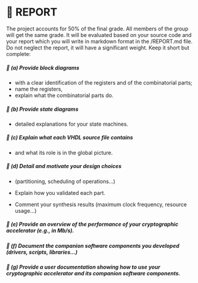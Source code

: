 # &#x1F4DD; REPORT


The project accounts for 50% of the final grade.
All members of the group will get the same grade.
It will be evaluated based on your source code and your report which you will write in markdown format in the /REPORT.md file.
Do not neglect the report, it will have a significant weight.
Keep it short but complete:

##### **&#x1F516;** **(&#x61;)** ___Provide block diagrams___

- with a clear identification of the registers and of the combinatorial parts; 
- name the registers, 
- explain what the combinatorial parts do.

##### **&#x1F516;** **(&#x62;)** ___Provide state diagrams___ 

- detailed explanations for your state machines.

##### **&#x1F516;** **(&#x63;)** ___Explain what each VHDL source file contains___

- and what its role is in the global picture.

##### **&#x1F516;** **(&#x64;)** ___Detail and motivate your design choices___

- (partitioning, scheduling of operations...)

- Explain how you validated each part.

- Comment your synthesis results (maximum clock frequency, resource usage...)

##### **&#x1F516;** **(&#x65;)** ___Provide an overview of the performance of your cryptographic accelerator (e.g., in Mb/s).___

##### **&#x1F516;** **(&#x66;)** ___Document the companion software components you developed (drivers, scripts, libraries...)___

##### **&#x1F516;** **(&#x67;)** ___Provide a user documentation showing how to use your cryptographic accelerator and its companion software components.___




